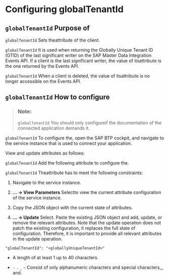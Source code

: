 <!-- loioe23428eb2c6c43af855f13ea19705b0f -->

# Configuring globalTenantId



<a name="loioe23428eb2c6c43af855f13ea19705b0f__purpose-of-globaltenantid"/>

## `globalTenantId` Purpose of

`globalTenantId` Sets theattribute of the client.

`globalTenantId` It is used when returning the Globally Unique Tenant ID \(GTID\) of the last significant writer on the SAP Master Data Integration Events API. If a client is the last significant writer, the value of itsattribute is the one returned by the Events API.

`globalTenantId` When a client is deleted, the value of itsattribute is no longer accessible on the Events API.



<a name="loioe23428eb2c6c43af855f13ea19705b0f__how-to-configure-globaltenantid"/>

## `globalTenantId` How to configure

> ### Note:  
> `globalTenantId` You should only configureif the documentation of the connected application demands it.

`globalTenantId` To configure the, open the SAP BTP cockpit, and navigate to the service instance that is used to connect your application.

View and update attributes as follows:

`globalTenantId` Add the following attribute to configure the.

`globalTenantId` Theattribute has to meet the following constraints:

1.  Navigate to the service instance.

2.  **... -\> View Parameters** Selectto view the current attribute configuration of the service instance.

3.  Copy the JSON object with the current state of attributes.

4.  **... -\> Update** Select. Paste the existing JSON object and add, update, or remove the relevant attributes. Note that the update operation does not patch the existing configuration, it replaces the full state of configuration. Therefore, it is important to provide all relevant attributes in the update operation.


```
"globalTenantId": "<globallyUniqueTenantId>"
```

-   A length of at least 1 up to 40 characters.

-   `-` `.` `_` `~` Consist of only alphanumeric characters and special characters,,, and.


